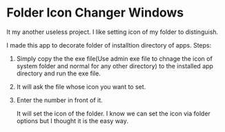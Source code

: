 # Folder Icon Changer Windows

It my another useless project. 
I like setting icon of my folder to distinguish.

I made this app to decorate folder of installtion directory of apps.
Steps:
1. Simply copy the the exe file(Use admin exe file to chnage the icon of system folder and normal for any other directory) to the installed app directory and run the exe file. 
2. It will ask the file whose icon you want to set.
3. Enter the number in front of it.

   It will set the icon of the folder.
   I know we can set the icon via folder options but I thought it is the easy way.
